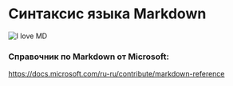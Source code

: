 # Синтаксис языка Markdown  
![I love MD](scale_1200.png)

### Справочник по Markdown от Microsoft:
https://docs.microsoft.com/ru-ru/contribute/markdown-reference

